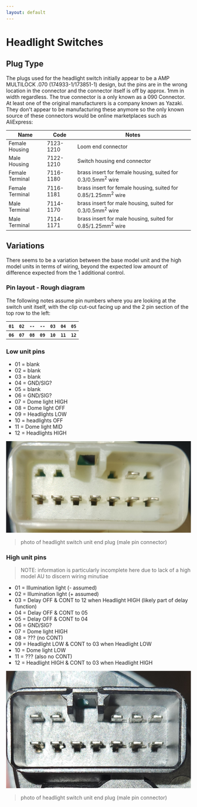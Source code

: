 ```yaml
---
layout: default
---
```


# Headlight Switches

## Plug Type
The plugs used for the headlight switch initially appear to be a AMP MULTILOCK .070 (174933-1/173851-1) design, but the pins are in the wrong location in the connector and the connector itself is off by approx. 1mm in width regardless. The true connector is a only known as a 090 Connector. At least one of the original manufacturers is a company known as Yazaki. They don't appear to be manufacturing these anymore so the only known source of these connectors would be online marketplaces such as AliExpress:

| Name | Code | Notes |
| --- | --- | --- |
| Female Housing | 7123-1210 | Loom end connector |
| Male Housing | 7122-1210 | Switch housing end connector |
| Female Terminal | 7116-1180 | brass insert for female housing, suited for 0.3/0.5mm<sup>2</sup> wire |
| Female Terminal | 7116-1181 | brass insert for female housing, suited for 0.85/1.25mm<sup>2</sup> wire |
| Male Terminal | 7114-1170 | brass insert for male housing, suited for 0.3/0.5mm<sup>2</sup> wire |
| Male Terminal | 7114-1171 | brass insert for male housing, suited for 0.85/1.25mm<sup>2</sup> wire |

## Variations
There seems to be a variation between the base model unit and the high model units in terms of wiring, beyond the expected low amount of difference expected from the 1 additional control.

### Pin layout - Rough diagram
The following notes assume pin numbers where you are looking at the switch unit itself, with the clip cut-out facing up and the 2 pin section of the top row to the left:

| `01` | `02` | `--` | `--` | `03` | `04` | `05` |
| --- | --- | --- | --- | --- | --- | --- |
| **`06`** | **`07`** | **`08`** | **`09`** | **`10`** | **`11`** | **`12`** |

### Low unit pins
- 01 = blank
- 02 = blank
- 03 = blank
- 04 = GND/SIG?
- 05 = blank
- 06 = GND/SIG?
- 07 = Dome light HIGH
- 08 = Dome light OFF
- 09 = Headlights LOW
- 10 = headlights OFF
- 11 = Dome light MID
- 12 = Headlights HIGH

![Low Plug](./low-plug.jpg)

> photo of headlight switch unit end plug (male pin connector)

### High unit pins

> NOTE: information is particularly incomplete here due to lack of a high model AU to discern wiring minutiae

- 01 = Illumination light (- assumed)
- 02 = Illumination light (+ assumed)
- 03 = Delay OFF & CONT to 12 when Headlight HIGH (likely part of delay function)
- 04 = Delay OFF & CONT to 05
- 05 = Delay OFF & CONT to 04
- 06 = GND/SIG?
- 07 = Dome light HIGH
- 08 = ??? (no CONT)
- 09 = Headlight LOW & CONT to 03 when Headlight LOW
- 10 = Dome light LOW
- 11 = ??? (also no CONT)
- 12 = Headlight HIGH & CONT to 03 when Headlight HIGH

![High Plug](./high-plug.jpg)
> photo of headlight switch unit end plug (male pin connector)